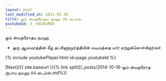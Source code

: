 ```yaml
---
layout: post
last_modified_at: 2021-03-30
title: ஓம் ன்யகுரோதய நமஹ ௧௧ டைம்ஸ்
youtubeId: 3_-Q8JExROU
---
```

 
 
 ஓம் ன்யகுரோதய நமஹ  
 
 -  ஒரு ஆலமரத்தின் கீழ் தட்சிணாமூர்த்தியின் வடிவத்தை யார் ஏற்றுக்கொள்கிறார்கள் 
 
  
 
  
 
 
 
 
 
 


{% include youtubePlayer.html id=page.youtubeId %}
 
[Next]({{ site.baseurl }}{% link  split2/_posts/2014-10-16-ஓம் ன்யகுரோத ரூபாய நமஹ ௧௧ டைம்ஸ்.md%})
 
